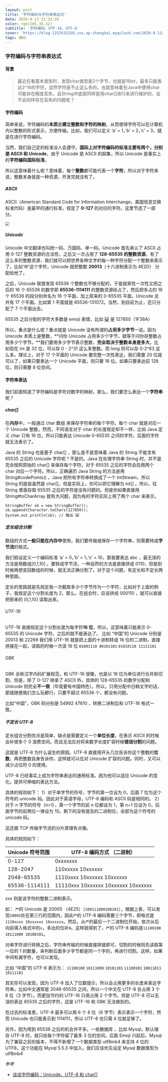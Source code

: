 ```yaml
---
layout: post
title: '字符编码与字符串表达式'
date: 2020-8-13 22:32:26
color: rgb(205,34,32)
subtitle: '字符编码、UTF-16、UTF-8'
cover: 'https://blog-1253533258.cos.ap-shanghai.myqcloud.com/2020-8-13/ascii.png'
tags: 编码
---
```




### 字符编码与字符串表达式

#### 背景

> 最近在看基本类型时，发现char类型是2个字节，也就是16bit，最多只能表达2^16的字符，显然字符是不止这么多的，也就意味着在Java中使用char可能存在精度丢失，且String中底层同样是用char[]进行来进行维护的，会不会同样存在丢失的问题呢？

#### 字符编码

简单来说，字符编码的**本质**是**建立整数和字符的映射**。从而使得字符可以在计算机内以整数的形式表示，方便传输。比如，我们可以定义 ‘a’ = 1，’b’ = 2，’c’ = 3，就是在进行字符编码。

当然，我们自己定的标准没人会遵守。**国际上对字符编码的标准主要有两个，分别是 ASCII 和 Unicode**，由于 Unicode 是 ASCII 的超集，所以 Unicode 是事实上的**字符编码国际标准**。

所以这意味着什么呢？意味着，每个**整数**都可能代表一个**字符**，所以对于字符来说，整数本身就是一种资源，开发完就没有了。

##### ASCII

ASCII（American Standard Code for Information Interchange，美国信息交换标准代码）是最早的通行标准，规定了 **0-127** 的对应的字符。这里节选了一部分。

<img src="https://blog-1253533258.cos.ap-shanghai.myqcloud.com/2020-8-13/ascii.png" style="zoom:80%;" />

##### Unicode

Unicode 中文翻译也叫统一码、万国码、单一码。Unicode 首先承认了 ASCII 占用 0-127 整数资源的合法性，之后又一次占用了 **128-65535 的整数资源**，有了这么多的整数资源，我们就可以把世界各种文字的每一种字符分配一个整数来表示了。比如‘中’这个字符，Unicode 就把整数 **20013**（十六进制表示为 4E2D） 分配给他了。

之后，Unicode 联盟发现 65536 个整数也不够分配的，于是就索性一次性又把之后的 16 个 65536 的数字即 **65536-1114111** 的整数资源给占了，然后把多占的 16 个 65536 的段分别命名为 16 个平面，加上原来的 0-65535 平面，Unicode 总共有 17 个平面。比如第 1 平面就是 65536-131072。当然，到目前为止，还只分配了 7 个平面出去。

65535 之后分配的字符大多数是 emoji 表情，比如 [😺](https://apps.timwhitlock.info/emoji/tables/unicode#emoji-modal) 是 127850（1F36A）

所以，重点是什么呢？重点就是 Unicode 没有所谓的**占用多少字节**一说。因为 Unicode 本质上是整数，**问你 Unicode 占用多少个字节，就等于问你存整数占用多少个字节。**我们要用多少字节表示整数，**完全取决于整数本身是多大**。比如现在 int 是 32 位，可以存 0 - 2^31 这么多整数。而 long 则可以存 0-2^63 这么多。理论上，对于 17 个平面的 Unicode 要完整一次性表达，我们需要 20 位就可以了，如果只要表达一个 Unicode 平面，则只要 16 位。如果只要表达前 128 位，则只需要 8 位空间。

#### 字符串表达

我们前面知道了字符编码是字符对数字的映射，那么，我们要怎么表达一个**字符串**呢？

##### char[]

在**内存**中，一般通过 char 数组 来保存字符串的每个字符。每个 char 就是对应一个 Unicode 整数，然而，不同语言对于 char 的长度规定却不一样，比如 Java 定义 char 只有 16 位，所以只能表达 Unicode 0-65535 之间的字符，后面的字符就无法表示了。

Java 的 String 也是基于 char[] ，那么是不是意味着 Java 的 String 不能含有 65535 之后的 Unicode 字符呢？不是的。Java 在处理字符串 String 时，并不是完全按照原始的 char[] 来保存每个字符，对于 65535 之后的字符会启用两个 char 对应一个字符。所以，正确遍历 Java String 的方法是用 String#codePoints() ，Java 把所有字符串转换成了一个 IntStream，所以 String 的底层虽然是 char[]，但是实际上，你可以把它理解为 int[] 。所以，往 String 里面存取 65535 之后的字符是没有问题的。但是你如果直接用 String#toCharArray 就有大问题，因为有的字符实际上用了两个 char 来表示。

```
StringBuffer sb = new StringBuffer();
sb.append(Character.toChars(127850));
System.out.println(sb); // 输出 😺
```

##### 定长组合分割

数组的方式**一般只能在内存中**使用，我们要传输或保存一个字符串，则需要转成**字节流**的格式。

我们假设定义一个编码标准 ‘a’ = 0，’b’ = 1，’c’ = 10，那我要表达 abc ，最无误的方法是用数组[0,1,10] 。要转成字节流，一种自然的方法是直接拼成 0110，但是到时候再想变回数组的时候，就无法正确分割了。对于这个问题，有定长和不定长两种思路。

定长的思路就是先规定我一次截取多少个字节作为一个字符，比如对于上面的例子，我规定这个分割长度为 2，那么，在组合时，应该拼成 000110 ，就可以直接把原来的 [0,1,10] 读取出来。

###### UTF-16

UTF-16 直接规定这个分割长度为每字符**16 位**，所以，这意味着只能表示 0-65535 的 Unicode 字符，之后的就不能表达了。
比如 “中国”的 Unicode 分别是 20013 和 22269
我们用 UTF-16 就是把上面的十进制转成 16 位的二进制，直接拼接在一起，读取的时候一次读 16 位
`01001110 00101101` `01010110 11111101`

###### GBK

GBK 全称汉字内码扩展规范，和 UTF-16 很像，也是以 16 位为单位进行合并和切割，但是，除了 0-127 继承了 ASCII 外，具体的 128-65535 的数字分配和 Unicode 则完全**不一致**（毕竟要有中国特色）。所以，只用分配中日韩文字的话，那就随便我们怎么玩都行，只要不超过 65536 个，都没有问题。

比如“中国”，GBK 码分别是 54992 47610 ，转换二进制后和 UTF-16 格式一致。

##### 不定长 UTF-8

定长组合分割优点是简单，缺点是需要定义一个**单位长度**，在表示 ASCII 的时候会补很多个 0 浪费空间。而且无法应对将来数字长度扩容时候**错误分割**的问题。

这就是 UTF-8 为什么诞生的原因。UTF-8 直接用开头几位告诉你这个整数的**位数**，再把整数自身告诉你，这样就可以应对 Unicode 扩容的问题。同时，又可以减少占位符 0 的使用。

UTF-8 已经事实上成为字符串表达的通用标准。因为他可以适应 Unicode 的变化。提供可伸缩的表达方法。

具体的规则如下：
1）对于单字节的符号，字节的第一位设为 0，后面 7 位为这个符号的 unicode 码。因此对于英语字母，UTF-8 编码和 ASCII 码是相同的。
2）对于 n 字节的符号（n>1），第一个字节的前 n 位都设为 1，第 n+1 位设为 0，后面字节的前两位一律设为 10。剩下的没有提及的二进制位，全部为这个符号的 unicode 码。

这还跟 TCP 传输字节流的分片原理有点像。

具体的规则如下：

| Unicode 符号范围 | UTF-8 编码方式 （二进制）           |
| ---------------- | ----------------------------------- |
| 0-127            | 0xxxxxxx                            |
| 128-2047         | 110xxxxx 10xxxxxx                   |
| 2048-65535       | 1110xxxx 10xxxxxx 10xxxxxx          |
| 65536-1114111    | 11110xxx 10xxxxxx 10xxxxxx 10xxxxxx |

xxx 则是该字符的整数二进制表示。

如：
`严`的 Unicode 是 20005 （4E25）（`100111000100101`），根据上表，可以发现`20005`处在第三行的范围内，因此`严`的 UTF-8 编码需要三个字节，即格式是`1110xxxx 10xxxxxx 10xxxxxx`。然后，从`严`的最后一个二进制位开始，依次从后向前填入格式中的`x`，多出的位补`0`。这样就得到了，`严`的 UTF-8 编码是`11100100 10111000 10100101`。

对单字符进行转换之后，字符串传输的时候直接拼接即可，切割的时候则先读取第一位的 1 的数量，来判断后面多少字节都是同一个字的，再进行切割。这样，如果中间有漏字符，也可以发现。

比如 “中国”的 UTF-8 表示为：
`11100100` `10111000` `10101101` `11100101` `10011011` `10111101`

其实你可以发现，因为 UTF-8 加入了位数提示，所以会占用更多的长度来表达字符串。比如中文通常是 2048-65535 之间，所以一个中文在 UTF-8 会占用 3 个 8 位（3 字节）。而更加节约的 UTF-16 只用占用 2 个字节。但是 UTF-8 可以无误的表达 65535 之后的字符，这是 UTF-16 和 GBK 无法做到的。

在过去的标准里，UTF-8 最多可以用 6 个 8 位（6 字节）表示表示一个字符，然而 Unicode 也只能表示到 1114111，所以 UTF-8 也只需 4 位就足够了。

另外，因为用到 65536 之后的机会并不多。一些数据库 ，比如 Mysql，默认储存 UTF-8 时，就只给每个字符留了最多 3 位的空间。后面 Emoji 兴起后，Mysql 为了兼容之前的版本，不得不新增了一个数据类型 utf8mb4 来支持 4 位的 UTF8，这个功能在 Mysql 5.5.3 中加入。我们应该优先设定 Mysql 数据类型为 utf8mb4 

*参考*

- [谈谈字符编码：Unicode、UTF-8 和 char[]](https://luan.ma/post/character-encoding/)
